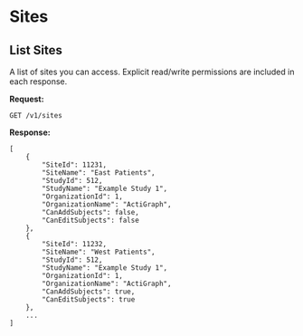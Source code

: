 Sites
===

List Sites
---

A list of sites you can access.  Explicit read/write permissions are included in each response. 

**Request:**

    GET /v1/sites

**Response:**

    [
        {
            "SiteId": 11231,
            "SiteName": "East Patients",
            "StudyId": 512,
            "StudyName": "Example Study 1",
            "OrganizationId": 1,
            "OrganizationName": "ActiGraph",
            "CanAddSubjects": false,
            "CanEditSubjects": false
        },
        {
            "SiteId": 11232,
            "SiteName": "West Patients",
            "StudyId": 512,
            "StudyName": "Example Study 1",
            "OrganizationId": 1,
            "OrganizationName": "ActiGraph",
            "CanAddSubjects": true,
            "CanEditSubjects": true
        },
        ...
    ]